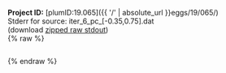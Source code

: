 **Project ID:** [plumID:19.065]({{ '/' | absolute_url }}eggs/19/065/)  
Stderr for source:  iter_6_pc_[-0.35,0.75].dat   
(download [zipped raw stdout](iter_6_pc_[-0.35,0.75].dat.plumed.stdout.txt.zip))  
{% raw %}
<pre>
</pre>
{% endraw %}
